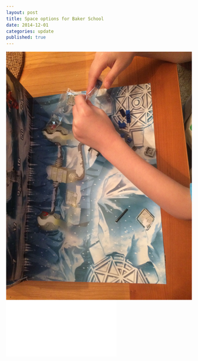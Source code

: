 ```yaml
---
layout: post
title: Space options for Baker School
date: 2014-12-01
categories: update
published: true
---
```


![asdf](/_posts/advent-unwrap.jpg)
![Test PDF -- Link to existing file](/http://driscollaction.com/wp-content/uploads/2013/11/Brookine-schools-considering-land-buy-for-ninth-K-8-school.pdf)

